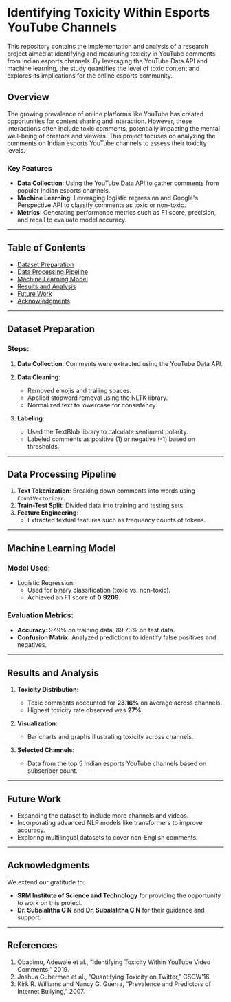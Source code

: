 # Identifying Toxicity Within Esports YouTube Channels

This repository contains the implementation and analysis of a research project aimed at identifying and measuring toxicity in YouTube comments from Indian esports channels. By leveraging the YouTube Data API and machine learning, the study quantifies the level of toxic content and explores its implications for the online esports community.

## Overview

The growing prevalence of online platforms like YouTube has created opportunities for content sharing and interaction. However, these interactions often include toxic comments, potentially impacting the mental well-being of creators and viewers. This project focuses on analyzing the comments on Indian esports YouTube channels to assess their toxicity levels.

### Key Features
- **Data Collection**: Using the YouTube Data API to gather comments from popular Indian esports channels.
- **Machine Learning**: Leveraging logistic regression and Google's Perspective API to classify comments as toxic or non-toxic.
- **Metrics**: Generating performance metrics such as F1 score, precision, and recall to evaluate model accuracy.

---

## Table of Contents
- [Dataset Preparation](#dataset-preparation)
- [Data Processing Pipeline](#data-processing-pipeline)
- [Machine Learning Model](#machine-learning-model)
- [Results and Analysis](#results-and-analysis)
- [Future Work](#future-work)
- [Acknowledgments](#acknowledgments)

---

## Dataset Preparation

### Steps:
1. **Data Collection**: Comments were extracted using the YouTube Data API.
2. **Data Cleaning**:
   - Removed emojis and trailing spaces.
   - Applied stopword removal using the NLTK library.
   - Normalized text to lowercase for consistency.

3. **Labeling**:
   - Used the TextBlob library to calculate sentiment polarity.
   - Labeled comments as positive (1) or negative (-1) based on thresholds.

---

## Data Processing Pipeline

1. **Text Tokenization**: Breaking down comments into words using `CountVectorizer`.
2. **Train-Test Split**: Divided data into training and testing sets.
3. **Feature Engineering**:
   - Extracted textual features such as frequency counts of tokens.

---

## Machine Learning Model

### Model Used:
- Logistic Regression:
  - Used for binary classification (toxic vs. non-toxic).
  - Achieved an F1 score of **0.9209**.

### Evaluation Metrics:
- **Accuracy**: 97.9% on training data, 89.73% on test data.
- **Confusion Matrix**: Analyzed predictions to identify false positives and negatives.

---

## Results and Analysis

1. **Toxicity Distribution**:
   - Toxic comments accounted for **23.16%** on average across channels.
   - Highest toxicity rate observed was **27%**.

2. **Visualization**:
   - Bar charts and graphs illustrating toxicity across channels.

3. **Selected Channels**:
   - Data from the top 5 Indian esports YouTube channels based on subscriber count.

---

## Future Work

- Expanding the dataset to include more channels and videos.
- Incorporating advanced NLP models like transformers to improve accuracy.
- Exploring multilingual datasets to cover non-English comments.

---

## Acknowledgments

We extend our gratitude to:
- **SRM Institute of Science and Technology** for providing the opportunity to work on this project.
- **Dr. Subalalitha C N** and **Dr. Subalalitha C N** for their guidance and support.

---

## References

1. Obadimu, Adewale et al., “Identifying Toxicity Within YouTube Video Comments,” 2019.
2. Joshua Guberman et al., “Quantifying Toxicity on Twitter,” CSCW’16.
3. Kirk R. Williams and Nancy G. Guerra, “Prevalence and Predictors of Internet Bullying,” 2007.
